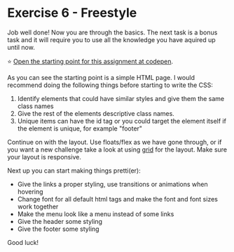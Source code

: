 # Exercise 6 - Freestyle

Job well done! Now you are through the basics. The next task is a bonus task and it will require you to use all the knowledge you have aquired up until now. 

:star: [Open the starting point for this assignment at codepen](https://codepen.io/marenpg/pen/VwZoywE).

As you can see the starting point is a simple HTML page. I would recommend doing the following things before starting to write the CSS:
1. Identify elements that could have similar styles and give them the same class names
2. Give the rest of the elements descriptive class names. 
3. Unique items can have the id tag or you could target the element itself if the element is unique, for example "footer"

Continue on with the layout. Use floats/flex as we have gone through, or if you want a new challenge take a look at using [grid](https://developer.mozilla.org/en-US/docs/Web/CSS/CSS_Grid_Layout) for the layout. Make sure your layout is responsive. 

Next up you can start making things pretti(er):
- Give the links a proper styling, use transitions or animations when hovering
- Change font for all default html tags and make the font and font sizes work together
- Make the menu look like a menu instead of some links
- Give the header some styling
- Give the footer some styling

Good luck! 
